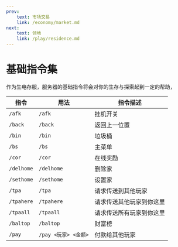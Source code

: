 ```yaml
---
prev:
    text: 市场交易
    link: /economy/market.md
next:
    text: 领地
    link: /play/residence.md
---
```


# 基础指令集
作为生<del>电</del>存服，服务器的基础指令将会对你的生存与探索起到一定的帮助，</br>

| 指令       | 用法             | 指令描述            |
|------------|----------------|-----------------|
| `/afk`     | `/afk`         | 挂机开关            |
| `/back`    | `/back`        | 返回上一位置          |
| `/bin`     | `/bin`         | 垃圾桶             |
| `/bs`      | `/bs`          | 主菜单             |
| `/cor`     | `/cor`         | 在线奖励            |
| `/delhome` | `/delhome`     | 删除家             |
| `/sethome` | `/sethome`     | 设置家             |
| `/tpa`     | `/tpa`         | 请求传送到其他玩家        |
| `/tpahere` | `/tpahere`     | 请求传送其他玩家到你这里   |
| `/tpaall`  | `/tpaall`      | 请求传送所有玩家到你这里   |
| `/baltop`  | `/baltop`      | 财富榜             |
| `/pay`     | `/pay <玩家> <金额>` | 付款给其他玩家       |